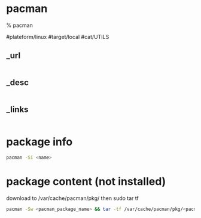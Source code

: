 # pacman

% pacman

#plateform/linux  #target/local  #cat/UTILS 


## _url
```
```

## _desc
```

```

## _links
```
```


# package info
```bash
pacman -Si <name>
```


# package content (not installed)
download to /var/cache/pacman/pkg/ then sudo tar tf 
```bash
pacman -Sw <pacman_package_name> && tar -tf /var/cache/pacman/pkg/<pacman_package_name>*
```


